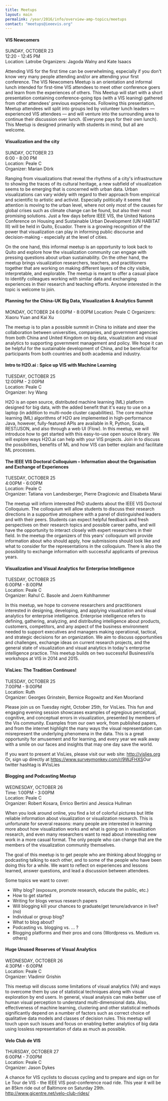 ```yaml
---
title: Meetups
layout: main
permalink: /year/2016/info/overview-amp-topics/meetups
contact: "meetups@ieeevis.org"
---
```


#### VIS Newcomers

SUNDAY, OCTOBER 23  
12:20 - 12:45 PM  
Location: Latrobe 
Organizers: Jagoda Walny and Kate Isaacs

Attending VIS for the first time can be overwhelming, especially if you don't know very many people attending and/or are attending your first conference. The VIS Newcomers Meetup is an orientation and informal lunch intended for first-time VIS attendees to meet other conference goers and learn from the experiences of others. This Meetup will start with a short presentation containing conference-going tips (with a VIS leaning) gathered from other attendees' previous experiences. Following this presentation, Meetup attendees will split into groups led by volunteer lunch leaders — experienced VIS attendees — and will venture into the surrounding area to continue their discussion over lunch. (Everyone pays for their own lunch). This Meetup is designed primarily with students in mind, but all are welcome.

#### Visualization and the city

SUNDAY, OCTOBER 23  
6:00 - 8:00 PM  
Location: Peale C  
Organizer: Marian Dörk  

Ranging from visualizations that reveal the rhythms of a city's infrastructure to showing the traces of its cultural heritage, a new subfield of visualization seems to be emerging that is concerned with urban data. Urban visualizations can vary widely with regard to their approach from empirical and scientific to artistic and activist. Especially politically it seems that attention is moving to the urban level, where not only most of the causes for global crises such as climate change can be found, but also their most promising solutions. Just a few days before IEEE VIS, the United Nations Conference on Housing and Sustainable Urban Development (UN HABITAT III) will be held in Quito, Ecuador. There is a growing recognition of the power that visualization can play in informing public discourse and decision-making - especially at the level of cities.

On the one hand, this informal meetup is an opportunity to look back to Quito and explore how the visualization community can engage with pressing questions about urban sustainability. On the other hand, the meetup brings visualization researchers, teachers, and practitioners together that are working on making different layers of the city visible, interpretable, and explorable. The meetup is meant to offer a casual place to identify colleagues working with similar data and exchanging experiences in their research and teaching efforts. Anyone interested in the topic is welcome to join.

#### Planning for the China-UK Big Data, Visualization & Analytics Summit

MONDAY, OCTOBER 24
6:00PM - 8:00PM
Location: Peale C 
Organizers: Xiaoru Yuan and Kai Xu

The meetup is to plan a possible summit in China to initiate and steer the collaboration between universities, companies, and government agencies from both China and United Kingdom on big data, visualization and visual analytics to supporting government management and policy.
We hope it can be helpful for the sustainable development of China, and be beneficial for participants from both countries and both academia and industry.


#### Intro to H2O.ai : Spice up VIS with Machine Learning

TUESDAY, OCTOBER 25  
12:00PM - 2:00PM  
Location: Peale C  
Organizer: Ivy Wang

H2O is an open source, distributed machine learning (ML) platform designed for big data, with the added benefit that it's easy to use on a laptop (in addition to multi-node cluster capabilities). The core machine learning (ML) algorithms of H2O are implemented in high-performance Java, however, fully-featured APIs are available in R, Python, Scala, REST/JSON, and also through a web UI (Flow). In this meetup, we will introduce how to get started with this easy-to-use open source library. We will explore ways H2O.ai can help with your VIS projects. Join in to discuss the possibilities, benefits of ML and how VIS can better explain and facilitate ML processes.


#### The IEEE VIS Doctoral Colloquium – Information about the Organisation and Exchange of Experiences
TUESDAY, OCTOBER 25  
4:00PM - 6:00PM  
Location: Peale C  
Organizer: Tatiana von Landesberger, Pierre Dragicevic and Elisabeta Marai

The meetup will inform interested PhD students about the IEEE VIS Doctoral Colloquium. The colloquium will allow students to discuss their research directions in a supportive atmosphere with a panel of distinguished leaders and with their peers. Students can expect helpful feedback and fresh perspectives on their research topics and possible career paths, and will have the opportunity to interact closely with expert researchers in their field. In the meetup the organizers of this years’ colloquium will provide information about who should apply, how submissions should look like and what to consider for the representations in the colloquium. There is also the possibility to exchange information with successful applicants of previous years.


#### Visualization and Visual Analytics for Enterprise Intelligence

TUESDAY, OCTOBER 25  
6:00PM - 8:00PM  
Location: Peale C  
Organizer: Rahul C. Basole and Joern Kohlhammer

In this meetup, we hope to convene researchers and practitioners interested in designing, developing, and applying visualization and visual analytics for enterprise intelligence. Enterprise intelligence refers to defining, gathering, analyzing, and distributing intelligence about products, customers, competitors, and any aspect of the business environment needed to support executives and managers making operational, tactical, and strategic decisions for an organization. We aim to discuss opportunities and challenges, exchange ideas on current research projects, and the general state of visualization and visual analytics in today's enterprise intelligence practice. This meetup builds on two successful BusinessVis workshops at VIS in 2014 and 2015.

#### VisLies: The Tradition Continues!

TUESDAY, OCTOBER 25  
7:00PM - 9:00PM  
Location: Ruth  
Organizer: Georges Grinstein, Bernice Rogowitz and Ken Moorland​

Please join us on Tuesday night, October 25th,  for VisLies.   This fun and engaging evening session showcases examples of egregious perceptual, cognitive, and conceptual errors in visualization, presented by members of the Vis community.  Examples from our own work, from published papers, and from the internet highlight the many ways the visual representation can misrepresent the underlying phenomena in the data.  This is a great opportunity for amusement and for learning, and every year we walk away with a smile on our faces and​ insights that may one day save the world.​

If you want to present at VisLies, please visit our web site: ​​​http://vislies.org 
Or, sign up directly at https://www.surveymonkey.com/r/9WJFHXS​
​Our twitter hashtag is #VisLies​


#### Blogging and Podcasting Meetup

WEDNESDAY, OCTOBER 26  
Time: 1:00PM - 3:00PM  
Location: Peale C  
Organizer: Robert Kosara, Enrico Bertini and Jessica Hullman

When you look around online, you find a lot of colorful pictures but little reliable information about visualization or visualization research. This is unfortunate for several reasons: many people are interested in learning more about how visualization works and what is going on in visualization research, and even many researchers want to read about interesting new work in a more casual format. The only people who can change that are the members of the visualization community themselves.
 
The goal of this meetup is to get people who are thinking about blogging or podcasting talking to each other, and to some of the people who have been doing this for a while. We want to reflect on experiences and lessons learned, answer questions, and lead a discussion between attendees.
 
Some topics we want to cover:

* Why blog? (exposure, promote research, educate the public, etc.)
* How to get started
* Writing for blogs versus research papers
* Will blogging kill your chances to graduate/get tenure/advance in live? (no)
* Individual or group blog?
* What to blog about?
* Podcasting vs. blogging vs. … ?
* Blogging platforms and their pros and cons (Wordpress vs. Medium vs. others)


#### Huge Unused Reserves of Visual Analytics

WEDNESDAY, OCTOBER 26  
4:30PM - 6:00PM  
Location: Peale C  
Organizer: Vladimir Grishin

This meetup will discuss some limitations of visual analytics (VA) and ways to overcome them by use of statistical techniques along with visual exploration by end users. In general, visual analysis can make better use of human visual perception to understand multi-dimensional data. Also, effectiveness of machine learning, clustering and other statistical methods significantly depend on a number of factors such as correct choice of qualitative data models and classes of decision rules. This meetup will touch upon such issues and focus on enabling better analytics of big data using lossless representation of data as much as possible.


#### Velo Club de VIS

THURSDAY, OCTOBER 27  
6:00PM - 7:00PM  
Location: Peale C  
Organizer: Jason Dykes

A chance for VIS cyclists to discuss cycling and to prepare and sign on for Le Tour de VIS  - the IEEE VIS post-conference road ride. This year it will be an 85km ride out of Baltimore on Saturday 29th. http://www.gicentre.net/velo-club-rides/
